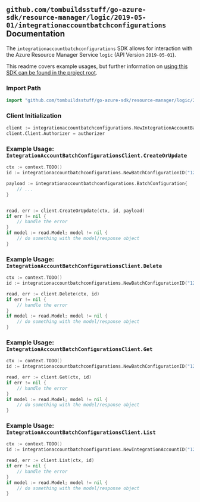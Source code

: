 
## `github.com/tombuildsstuff/go-azure-sdk/resource-manager/logic/2019-05-01/integrationaccountbatchconfigurations` Documentation

The `integrationaccountbatchconfigurations` SDK allows for interaction with the Azure Resource Manager Service `logic` (API Version `2019-05-01`).

This readme covers example usages, but further information on [using this SDK can be found in the project root](https://github.com/tombuildsstuff/go-azure-sdk/tree/main/docs).

### Import Path

```go
import "github.com/tombuildsstuff/go-azure-sdk/resource-manager/logic/2019-05-01/integrationaccountbatchconfigurations"
```


### Client Initialization

```go
client := integrationaccountbatchconfigurations.NewIntegrationAccountBatchConfigurationsClientWithBaseURI("https://management.azure.com")
client.Client.Authorizer = authorizer
```


### Example Usage: `IntegrationAccountBatchConfigurationsClient.CreateOrUpdate`

```go
ctx := context.TODO()
id := integrationaccountbatchconfigurations.NewBatchConfigurationID("12345678-1234-9876-4563-123456789012", "example-resource-group", "integrationAccountValue", "batchConfigurationValue")

payload := integrationaccountbatchconfigurations.BatchConfiguration{
	// ...
}


read, err := client.CreateOrUpdate(ctx, id, payload)
if err != nil {
	// handle the error
}
if model := read.Model; model != nil {
	// do something with the model/response object
}
```


### Example Usage: `IntegrationAccountBatchConfigurationsClient.Delete`

```go
ctx := context.TODO()
id := integrationaccountbatchconfigurations.NewBatchConfigurationID("12345678-1234-9876-4563-123456789012", "example-resource-group", "integrationAccountValue", "batchConfigurationValue")

read, err := client.Delete(ctx, id)
if err != nil {
	// handle the error
}
if model := read.Model; model != nil {
	// do something with the model/response object
}
```


### Example Usage: `IntegrationAccountBatchConfigurationsClient.Get`

```go
ctx := context.TODO()
id := integrationaccountbatchconfigurations.NewBatchConfigurationID("12345678-1234-9876-4563-123456789012", "example-resource-group", "integrationAccountValue", "batchConfigurationValue")

read, err := client.Get(ctx, id)
if err != nil {
	// handle the error
}
if model := read.Model; model != nil {
	// do something with the model/response object
}
```


### Example Usage: `IntegrationAccountBatchConfigurationsClient.List`

```go
ctx := context.TODO()
id := integrationaccountbatchconfigurations.NewIntegrationAccountID("12345678-1234-9876-4563-123456789012", "example-resource-group", "integrationAccountValue")

read, err := client.List(ctx, id)
if err != nil {
	// handle the error
}
if model := read.Model; model != nil {
	// do something with the model/response object
}
```
